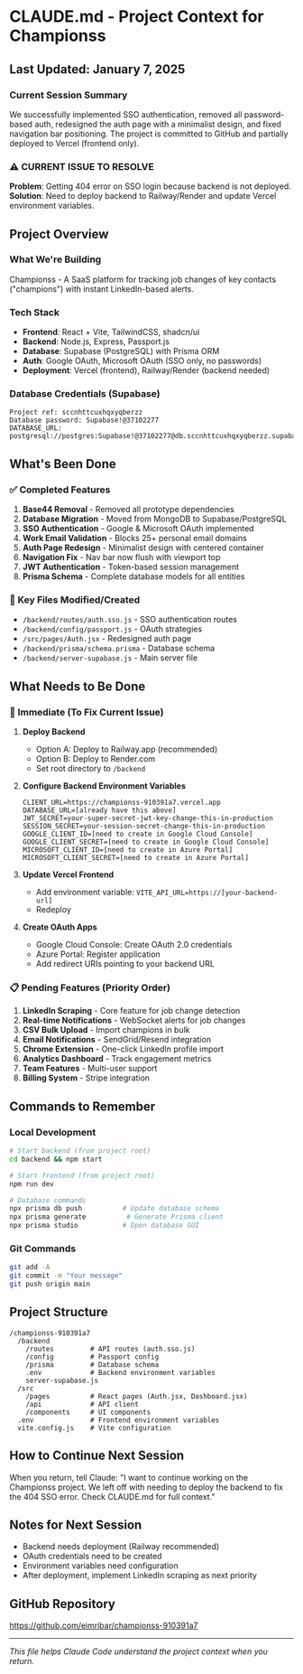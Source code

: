 # CLAUDE.md - Project Context for Championss

## Last Updated: January 7, 2025

### Current Session Summary
We successfully implemented SSO authentication, removed all password-based auth, redesigned the auth page with a minimalist design, and fixed navigation bar positioning. The project is committed to GitHub and partially deployed to Vercel (frontend only).

### ⚠️ CURRENT ISSUE TO RESOLVE
**Problem**: Getting 404 error on SSO login because backend is not deployed.
**Solution**: Need to deploy backend to Railway/Render and update Vercel environment variables.

## Project Overview

### What We're Building
Championss - A SaaS platform for tracking job changes of key contacts ("champions") with instant LinkedIn-based alerts.

### Tech Stack
- **Frontend**: React + Vite, TailwindCSS, shadcn/ui
- **Backend**: Node.js, Express, Passport.js
- **Database**: Supabase (PostgreSQL) with Prisma ORM
- **Auth**: Google OAuth, Microsoft OAuth (SSO only, no passwords)
- **Deployment**: Vercel (frontend), Railway/Render (backend needed)

### Database Credentials (Supabase)
```
Project ref: sccnhttcuxhqxyqberzz
Database password: Supabase!@37102277
DATABASE_URL: postgresql://postgres:Supabase!@37102277@db.sccnhttcuxhqxyqberzz.supabase.co:5432/postgres
```

## What's Been Done

### ✅ Completed Features
1. **Base44 Removal** - Removed all prototype dependencies
2. **Database Migration** - Moved from MongoDB to Supabase/PostgreSQL
3. **SSO Authentication** - Google & Microsoft OAuth implemented
4. **Work Email Validation** - Blocks 25+ personal email domains
5. **Auth Page Redesign** - Minimalist design with centered container
6. **Navigation Fix** - Nav bar now flush with viewport top
7. **JWT Authentication** - Token-based session management
8. **Prisma Schema** - Complete database models for all entities

### 📁 Key Files Modified/Created
- `/backend/routes/auth.sso.js` - SSO authentication routes
- `/backend/config/passport.js` - OAuth strategies
- `/src/pages/Auth.jsx` - Redesigned auth page
- `/backend/prisma/schema.prisma` - Database schema
- `/backend/server-supabase.js` - Main server file

## What Needs to Be Done

### 🚨 Immediate (To Fix Current Issue)
1. **Deploy Backend**
   - Option A: Deploy to Railway.app (recommended)
   - Option B: Deploy to Render.com
   - Set root directory to `/backend`
   
2. **Configure Backend Environment Variables**
   ```env
   CLIENT_URL=https://championss-910391a7.vercel.app
   DATABASE_URL=[already have this above]
   JWT_SECRET=your-super-secret-jwt-key-change-this-in-production
   SESSION_SECRET=your-session-secret-change-this-in-production
   GOOGLE_CLIENT_ID=[need to create in Google Cloud Console]
   GOOGLE_CLIENT_SECRET=[need to create in Google Cloud Console]
   MICROSOFT_CLIENT_ID=[need to create in Azure Portal]
   MICROSOFT_CLIENT_SECRET=[need to create in Azure Portal]
   ```

3. **Update Vercel Frontend**
   - Add environment variable: `VITE_API_URL=https://[your-backend-url]`
   - Redeploy

4. **Create OAuth Apps**
   - Google Cloud Console: Create OAuth 2.0 credentials
   - Azure Portal: Register application
   - Add redirect URIs pointing to your backend URL

### 📋 Pending Features (Priority Order)
1. **LinkedIn Scraping** - Core feature for job change detection
2. **Real-time Notifications** - WebSocket alerts for job changes
3. **CSV Bulk Upload** - Import champions in bulk
4. **Email Notifications** - SendGrid/Resend integration
5. **Chrome Extension** - One-click LinkedIn profile import
6. **Analytics Dashboard** - Track engagement metrics
7. **Team Features** - Multi-user support
8. **Billing System** - Stripe integration

## Commands to Remember

### Local Development
```bash
# Start backend (from project root)
cd backend && npm start

# Start frontend (from project root)
npm run dev

# Database commands
npx prisma db push          # Update database schema
npx prisma generate          # Generate Prisma client
npx prisma studio           # Open database GUI
```

### Git Commands
```bash
git add -A
git commit -m "Your message"
git push origin main
```

## Project Structure
```
/championss-910391a7
  /backend
    /routes         # API routes (auth.sso.js)
    /config         # Passport config
    /prisma         # Database schema
    .env            # Backend environment variables
    server-supabase.js
  /src
    /pages          # React pages (Auth.jsx, Dashboard.jsx)
    /api            # API client
    /components     # UI components
  .env              # Frontend environment variables
  vite.config.js    # Vite configuration
```

## How to Continue Next Session

When you return, tell Claude:
"I want to continue working on the Championss project. We left off with needing to deploy the backend to fix the 404 SSO error. Check CLAUDE.md for full context."

## Notes for Next Session
- Backend needs deployment (Railway recommended)
- OAuth credentials need to be created
- Environment variables need configuration
- After deployment, implement LinkedIn scraping as next priority

## GitHub Repository
https://github.com/eimribar/championss-910391a7

---
*This file helps Claude Code understand the project context when you return.*